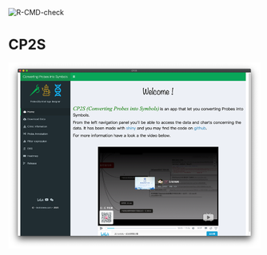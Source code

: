 ![R-CMD-check](https://github.com/xiayh17/CP2S/workflows/R-CMD-check/badge.svg)
# CP2S

![CP2S](https://raw.githubusercontent.com/xiayh17/Figs/main/imgs/image-20210218170301433.png "ScreenShot")

